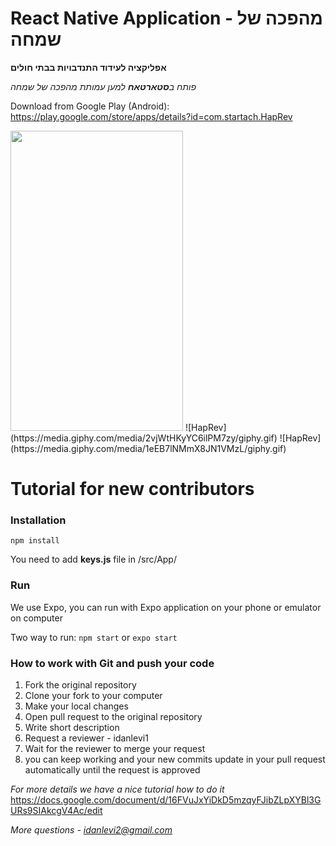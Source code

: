 # React Native Application - מהפכה של שמחה
**אפליקציה לעידוד התנדבויות בבתי חולים**

*פותח ב**סטארטאח** למען עמותת מהפכה של שמחה*

Download from Google Play (Android): https://play.google.com/store/apps/details?id=com.startach.HapRev

<img src="https://user-images.githubusercontent.com/21155847/49574223-92c2c680-f948-11e8-9bee-b53541a515e1.gif" width="276" height="480">
![HapRev](https://media.giphy.com/media/2vjWtHKyYC6ilPM7zy/giphy.gif)
![HapRev](https://media.giphy.com/media/1eEB7lNMmX8JN1VMzL/giphy.gif)


# Tutorial for new contributors

### Installation

`npm install`

You need to add **keys.js** file in /src/App/

### Run

We use Expo, you can run with Expo application on your phone or emulator on computer

Two way to run:
`npm start`
or
`expo start`

### How to work with Git and push your code

1. Fork the original repository
2. Clone your fork to your computer
3. Make your local changes
4. Open pull request to the original repository
5. Write short description
6. Request a reviewer - idanlevi1
7. Wait for the reviewer to merge your request
8. you can keep working and your new commits update in your pull request automatically until the request is approved

*For more details we have a nice tutorial how to do it*
https://docs.google.com/document/d/16FVuJxYiDkD5mzqyFJibZLpXYBl3GURs9SIAkcgV4Ac/edit 

*More questions - idanlevi2@gmail.com*
